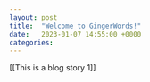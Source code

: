 ```yaml
---
layout: post
title:  "Welcome to GingerWords!"
date:   2023-01-07 14:55:00 +0000
categories: 
---
```


[[This is a blog story 1]]